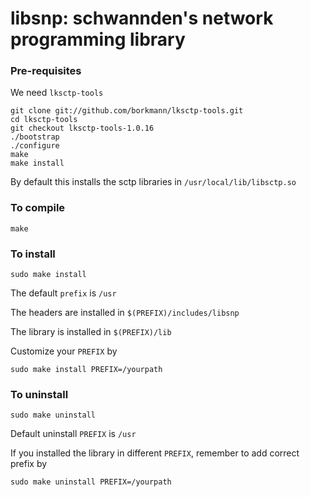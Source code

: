 # libsnp: schwannden's network programming library

### Pre-requisites
We need ``lksctp-tools``
```
git clone git://github.com/borkmann/lksctp-tools.git
cd lksctp-tools
git checkout lksctp-tools-1.0.16
./bootstrap
./configure
make
make install
```
By default this installs the sctp libraries in ``/usr/local/lib/libsctp.so``

### To compile

``make``

### To install

``sudo make install``

The default ``prefix`` is ``/usr``

The headers are installed in ``$(PREFIX)/includes/libsnp``

The library is installed in ``$(PREFIX)/lib``

Customize your ``PREFIX`` by

``sudo make install PREFIX=/yourpath``

### To uninstall

``sudo make uninstall``

Default uninstall ``PREFIX`` is ``/usr``

If you installed the library in different ``PREFIX``, remember to add correct prefix by

``sudo make uninstall PREFIX=/yourpath``

